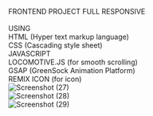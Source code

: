 FRONTEND PROJECT FULL RESPONSIVE <br>
<br>
USING <br>
HTML (Hyper text markup language) <br>
CSS (Cascading style sheet)<br>
JAVASCRIPT<br>
LOCOMOTIVE.JS (for smooth scrolling) <br>
GSAP (GreenSock Animation Platform)<br>
REMIX ICON (for icon)<br>
![Screenshot (27)](https://github.com/user-attachments/assets/8e5b654d-8e77-4b0f-b7d3-dfcc1fec99dc)<br>
![Screenshot (28)](https://github.com/user-attachments/assets/57a3ee54-d7d6-483b-86e6-96cb8c0797f2)<br>
![Screenshot (29)](https://github.com/user-attachments/assets/8e1628ad-0d04-4f97-993d-70f232eabba4)<br>
